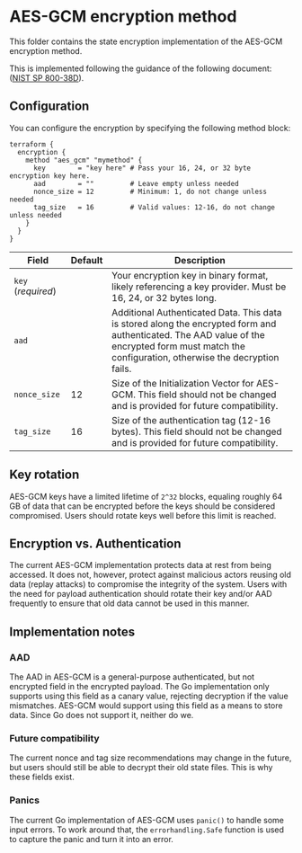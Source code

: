 # AES-GCM encryption method

This folder contains the state encryption implementation of the AES-GCM encryption method.

This is implemented following the guidance of the following document: ([NIST SP 800-38D](https://csrc.nist.gov/pubs/sp/800/38/d/final)).


## Configuration

You can configure the encryption by specifying the following method block:

```hcl2
terraform {
  encryption {
    method "aes_gcm" "mymethod" {
      key        = "key here" # Pass your 16, 24, or 32 byte encryption key here.
      aad        = ""         # Leave empty unless needed
      nonce_size = 12         # Minimum: 1, do not change unless needed
      tag_size   = 16         # Valid values: 12-16, do not change unless needed
    }
  }
}
```

| Field              | Default | Description                                                                                                                                                                                      |
|--------------------|---------|--------------------------------------------------------------------------------------------------------------------------------------------------------------------------------------------------|
| `key` (*required*) |         | Your encryption key in binary format, likely referencing a key provider. Must be 16, 24, or 32 bytes long.                                                                                       |
| `aad`              |         | Additional Authenticated Data. This data is stored along the encrypted form and authenticated. The AAD value of the encrypted form must match the configuration, otherwise the decryption fails. |
| `nonce_size`       | 12      | Size of the Initialization Vector for AES-GCM. This field should not be changed and is provided for future compatibility.                                                                        |
| `tag_size`         | 16      | Size of the authentication tag (12-16 bytes). This field should not be changed and is provided for future compatibility.                                                                         |

## Key rotation

AES-GCM keys have a limited lifetime of `2^32` blocks, equaling roughly 64 GB of data that can be encrypted before the keys should be considered compromised. Users should rotate keys well before this limit is reached.

## Encryption vs. Authentication

The current AES-GCM implementation protects data at rest from being accessed. It does not, however, protect against malicious actors reusing old data (replay attacks) to compromise the integrity of the system. Users with the need for payload authentication should rotate their key and/or AAD frequently to ensure that old data cannot be used in this manner.

## Implementation notes

### AAD

The AAD in AES-GCM is a general-purpose authenticated, but not encrypted field in the encrypted payload. The Go implementation only supports using this field as a canary value, rejecting decryption if the value mismatches. AES-GCM would support using this field as a means to store data. Since Go does not support it, neither do we.

### Future compatibility

The current nonce and tag size recommendations may change in the future, but users should still be able to decrypt their old state files. This is why these fields exist.

### Panics

The current Go implementation of AES-GCM uses `panic()` to handle some input errors. To work around that, the `errorhandling.Safe` function is used to capture the panic and turn it into an error.